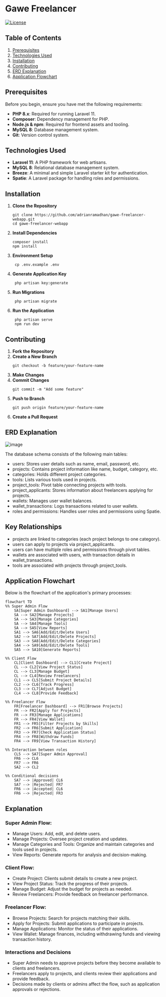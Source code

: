 # Gawe Freelancer

[![License](https://img.shields.io/badge/license-MIT-blue.svg)](LICENSE)

## Table of Contents

1. [Prerequisites](#prerequisites)
2. [Technologies Used](#technologies-used)
3. [Installation](#installation)
4. [Contributing](#contributing)
5. [ERD Explanation](#erd-explanation)
6. [Application Flowchart](#application-flowchart)

## Prerequisites

Before you begin, ensure you have met the following requirements:

- **PHP 8.x**: Required for running Laravel 11.
- **Composer**: Dependency management for PHP.
- **Node.js & npm**: Required for frontend assets and tooling.
- **MySQL 8**: Database management system.
- **Git**: Version control system.

## Technologies Used

- **Laravel 11**: A PHP framework for web artisans.
- **MySQL 8**: Relational database management system.
- **Breeze**: A minimal and simple Laravel starter kit for authentication.
- **Spatie**: A Laravel package for handling roles and permissions.

## Installation

1. **Clone the Repository**

   ```
   git clone https://github.com/adrianramadhan/gawe-freelancer-webapp.git
   cd gawe-freelancer-webapp
   ```
2. **Install Dependencies**
   ```
   composer install
   npm install
   ```
3. **Environment Setup**
   ```
    cp .env.example .env
   ```
4. **Generate Application Key**
   ```
    php artisan key:generate
   ```
5. **Run Migrations**
   ```
    php artisan migrate
   ```
6. **Run the Application**
   ```
    php artisan serve
    npm run dev
   ```

## Contributing
1. **Fork the Repository**
2. **Create a New Branch**
   ```
   git checkout -b feature/your-feature-name
   ```
4. **Make Changes**
5. **Commit Changes**
   ```
   git commit -m "Add some feature"
   ```
7. **Push to Branch**
   ```
   git push origin feature/your-feature-name
   ```
9. **Create a Pull Request**

## ERD Explanation
![image](https://github.com/user-attachments/assets/0631d3f8-37d2-4a91-a62d-5fa6290771b6)

The database schema consists of the following main tables:
- users: Stores user details such as name, email, password, etc.
- projects: Contains project information like name, budget, category, etc.
- categories: Holds different project categories.
- tools: Lists various tools used in projects.
- project_tools: Pivot table connecting projects with tools.
- project_applicants: Stores information about freelancers applying for projects.
- wallets: Manages user wallet balances.
- wallet_transactions: Logs transactions related to user wallets.
- roles and permissions: Handles user roles and permissions using Spatie.

## Key Relationships
- projects are linked to categories (each project belongs to one category).
- users can apply to projects via project_applicants.
- users can have multiple roles and permissions through pivot tables.
- wallets are associated with users, with transaction details in wallet_transactions.
- tools are associated with projects through project_tools.

## Application Flowchart
Below is the flowchart of the application's primary processes:
```mermaid
flowchart TD
%% Super Admin Flow
    SA[Super Admin Dashboard] --> SA1[Manage Users]
    SA --> SA2[Manage Projects]
    SA --> SA3[Manage Categories]
    SA --> SA4[Manage Tools]
    SA --> SA5[View Reports]
    SA1 --> SA6[Add/Edit/Delete Users]
    SA2 --> SA7[Add/Edit/Delete Projects]
    SA3 --> SA8[Add/Edit/Delete Categories]
    SA4 --> SA9[Add/Edit/Delete Tools]
    SA5 --> SA10[Generate Reports]

%% Client Flow
    CL[Client Dashboard] --> CL1[Create Project]
    CL --> CL2[View Project Status]
    CL --> CL3[Manage Budget]
    CL --> CL4[Review Freelancers]
    CL1 --> CL5[Submit Project Details]
    CL2 --> CL6[Track Progress]
    CL3 --> CL7[Adjust Budget]
    CL4 --> CL8[Provide Feedback]

%% Freelancer Flow
    FR[Freelancer Dashboard] --> FR1[Browse Projects]
    FR --> FR2[Apply for Projects]
    FR --> FR3[Manage Applications]
    FR --> FR4[View Wallet]
    FR1 --> FR5[Filter Projects by Skills]
    FR2 --> FR6[Submit Application]
    FR3 --> FR7[Check Application Status]
    FR4 --> FR8[Withdraw Funds]
    FR4 --> FR9[View Transaction History]

%% Interaction between roles
    CL5 --> SA7[Super Admin Approval]
    FR6 --> CL6
    FR7 --> FR6
    SA2 --> CL2

%% Conditional decisions
    SA7 --> |Approved| CL6
    SA7 --> |Rejected| FR7
    FR6 --> |Accepted| CL6
    FR6 --> |Rejected| FR3
```

## Explanation
### Super Admin Flow:
- Manage Users: Add, edit, and delete users.
- Manage Projects: Oversee project creation and updates.
- Manage Categories and Tools: Organize and maintain categories and tools used in projects.
- View Reports: Generate reports for analysis and decision-making.
### Client Flow:
- Create Project: Clients submit details to create a new project.
- View Project Status: Track the progress of their projects.
- Manage Budget: Adjust the budget for projects as needed.
- Review Freelancers: Provide feedback on freelancer performance.
### Freelancer Flow:
- Browse Projects: Search for projects matching their skills.
- Apply for Projects: Submit applications to participate in projects.
- Manage Applications: Monitor the status of their applications.
- View Wallet: Manage finances, including withdrawing funds and viewing transaction history.
### Interactions and Decisions
- Super Admin needs to approve projects before they become available to clients and freelancers.
- Freelancers apply to projects, and clients review their applications and provide feedback.
- Decisions made by clients or admins affect the flow, such as application approvals or rejections.
